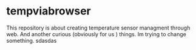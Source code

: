 # tempviabrowser
This repository is about creating temperature sensor managment through web.
And another curious (obviously for us ) things.
Im trying to change something. 
sdasdas